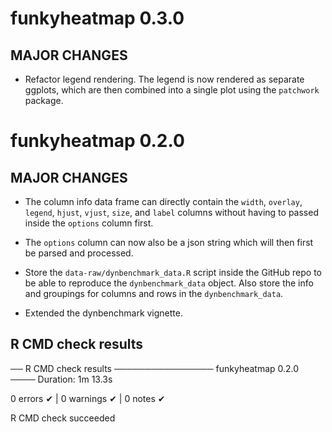 # funkyheatmap 0.3.0

## MAJOR CHANGES

* Refactor legend rendering. The legend is now rendered as separate ggplots, which
  are then combined into a single plot using the `patchwork` package.

# funkyheatmap 0.2.0

## MAJOR CHANGES

* The column info data frame can directly contain the `width`, `overlay`, 
  `legend`, `hjust`, `vjust`, `size`, and `label` columns without having to passed
  inside the `options` column first.

* The `options` column can now also be a json string which will then first be parsed
  and processed.

* Store the `data-raw/dynbenchmark_data.R` script inside the GitHub repo to be able
  to reproduce the `dynbenchmark_data` object.
  Also store the info and groupings for columns and rows in the `dynbenchmark_data`.

* Extended the dynbenchmark vignette.

## R CMD check results

── R CMD check results ──────────────── funkyheatmap 0.2.0 ────
Duration: 1m 13.3s

0 errors ✔ | 0 warnings ✔ | 0 notes ✔

R CMD check succeeded